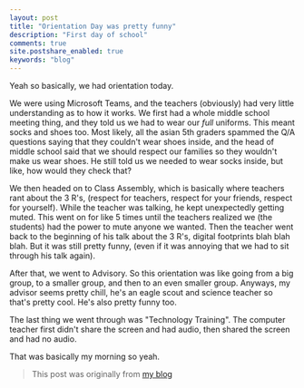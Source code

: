```yaml
---
layout: post
title: "Orientation Day was pretty funny"
description: "First day of school"
comments: true
site.postshare_enabled: true
keywords: "blog"
---
```


Yeah so basically, we had orientation today.

We were using Microsoft Teams, and the teachers (obviously) had very little understanding as to how it works. We first had a whole middle school meeting thing, and they told us we had to wear our *full* uniforms. This meant socks and shoes too. Most likely, all the asian 5th graders spammed the Q/A questions saying that they couldn't wear shoes inside, and the head of middle school said that we should respect our families so they wouldn't make us wear shoes. He still told us we needed to wear socks inside, but like, how would they check that?

We then headed on to Class Assembly, which is basically where teachers rant about the 3 R's, (respect for teachers, respect for your friends, respect for yourself). While the teacher was talking, he kept unexpectedly getting muted. This went on for like 5 times until the teachers realized we (the students) had the power to mute anyone we wanted. Then the teacher went back to the beginning of his talk about the 3 R's, digital footprints blah blah blah. But it was still pretty funny, (even if it was annoying that we had to sit through his talk again).

After that, we went to Advisory. So this orientation was like going from a big group, to a smaller group, and then to an even smaller group. Anyways, my advisor seems pretty chill, he's an eagle scout and science teacher so that's pretty cool. He's also pretty funny too.

The last thing we went through was "Technology Training". The computer teacher first didn't share the screen and had audio, then shared the screen and had no audio.

That was basically my morning so yeah.

>This post was originally from [my blog](https://artofproblemsolving.com/community/c1166939h2247739_orientation_day_was_pretty_funny)
